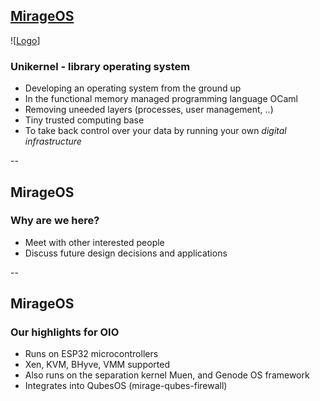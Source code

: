 ## [MirageOS](https://mirage.io)

![[Logo](http://gazagnaire.org/mirage/mirageos.png)]

### Unikernel - library operating system

* Developing an operating system from the ground up
* In the functional memory managed programming language OCaml
* Removing uneeded layers (processes, user management, ..)
* Tiny trusted computing base
* To take back control over your data by running your own _digital infrastructure_

--

## MirageOS

### Why are we here?

* Meet with other interested people
* Discuss future design decisions and applications

--

## MirageOS

### Our highlights for OIO

* Runs on ESP32 microcontrollers
* Xen, KVM, BHyve, VMM supported
* Also runs on the separation kernel Muen, and Genode OS framework
* Integrates into QubesOS (mirage-qubes-firewall)
